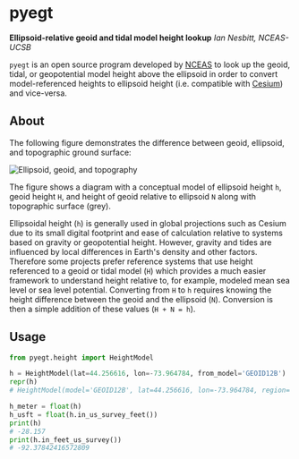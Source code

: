 # pyegt

**Ellipsoid-relative geoid and tidal model height lookup**
*Ian Nesbitt, NCEAS-UCSB*

`pyegt` is an open source program developed by [NCEAS](https://nceas.ucsb.edu)
to look up the geoid, tidal, or geopotential model height above the ellipsoid
in order to convert model-referenced heights to ellipsoid height (i.e.
compatible with [Cesium](https://cesium.com)) and vice-versa.

## About

The following figure demonstrates the difference between geoid, ellipsoid,
and topographic ground surface:

![Ellipsoid, geoid, and topography](https://user-images.githubusercontent.com/18689918/239385604-5b5dd0df-e2fb-4ea9-90e7-575287a069e6.png)

The figure shows a diagram with a conceptual model of ellipsoid height `h`, geoid
height `H`, and height of geoid relative to ellipsoid `N`
along with topographic surface (grey).

Ellipsoidal height (`h`) is generally used in global projections such as
Cesium due to its small digital footprint and ease of calculation relative
to systems based on gravity or geopotential height. However, gravity and
tides are influenced by local differences in Earth's density and other
factors. Therefore some projects prefer reference systems that use height
referenced to a geoid or tidal model (`H`) which provides a much easier
framework to understand height relative to, for example, modeled mean sea
level or sea level potential. Converting from `H` to `h` requires
knowing the height difference between the geoid and the ellipsoid (`N`).
Conversion is then a simple addition of these values (`H + N = h`).

## Usage

```python
from pyegt.height import HeightModel

h = HeightModel(lat=44.256616, lon=-73.964784, from_model='GEOID12B')
repr(h)
# HeightModel(model='GEOID12B', lat=44.256616, lon=-73.964784, region='None') -> -28.157 meters

h_meter = float(h)
h_usft = float(h.in_us_survey_feet())
print(h)
# -28.157
print(h.in_feet_us_survey())
# -92.37842416572809
```
